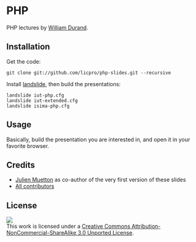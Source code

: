 PHP
===

PHP lectures by [William Durand](http://github.com/willdurand).


Installation
------------

Get the code:

    git clone git://github.com/licpro/php-slides.git --recursive

Install [landslide](https://github.com/adamzap/landslide#installation), then
build the presentations:

    landslide iut-php.cfg
    landslide iut-extended.cfg
    landslide isima-php.cfg


Usage
-----

Basically, build the presentation you are interested in, and open it in your
favorite browser.


Credits
-------

* [Julien Muetton](http://github.com/themouette) as co-author of the very first
  version of these slides
* [All
  contributors](https://github.com/willdurand-edu/php-slides/graphs/contributors)


License
-------

[![](http://i.creativecommons.org/l/by-nc-sa/3.0/88x31.png)
](http://creativecommons.org/licenses/by-nc-sa/3.0/)<br />This work is
licensed under a [Creative Commons Attribution-NonCommercial-ShareAlike 3.0
Unported License](http://creativecommons.org/licenses/by-nc-sa/3.0/).
